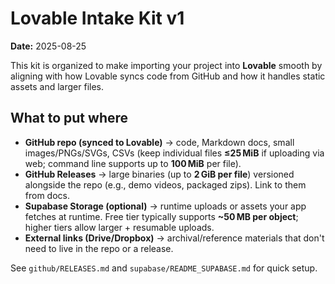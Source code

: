 # Lovable Intake Kit v1

**Date:** 2025-08-25

This kit is organized to make importing your project into **Lovable** smooth by aligning with how Lovable syncs code from GitHub and how it handles static assets and larger files. 

## What to put where

- **GitHub repo (synced to Lovable)** → code, Markdown docs, small images/PNGs/SVGs, CSVs (keep individual files **≤25 MiB** if uploading via web; command line supports up to **100 MiB** per file).
- **GitHub Releases** → large binaries (up to **2 GiB per file**) versioned alongside the repo (e.g., demo videos, packaged zips). Link to them from docs.
- **Supabase Storage (optional)** → runtime uploads or assets your app fetches at runtime. Free tier typically supports **~50 MB per object**; higher tiers allow larger + resumable uploads.
- **External links (Drive/Dropbox)** → archival/reference materials that don't need to live in the repo or a release.

See `github/RELEASES.md` and `supabase/README_SUPABASE.md` for quick setup.
